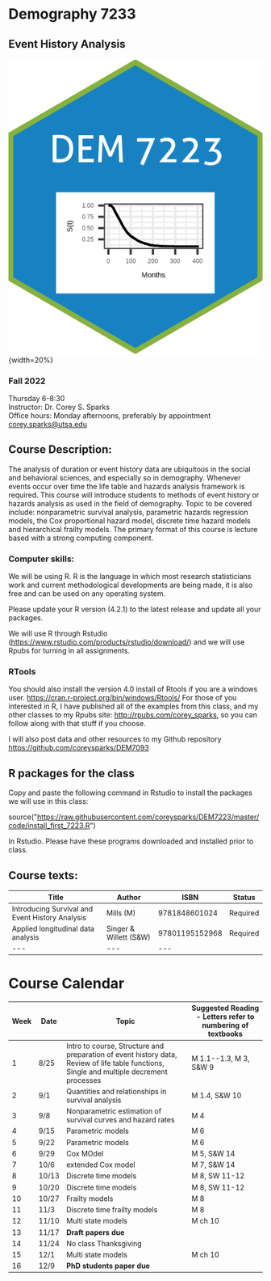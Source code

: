 # Demography 7233
## Event History Analysis

![](DEM7223.png){width=20%}

### Fall 2022

Thursday 6-8:30  
Instructor: Dr. Corey S. Sparks  
Office hours:  Monday afternoons, preferably by appointment  
corey.sparks@utsa.edu  

## Course Description:
The analysis of duration or event history data are ubiquitous in the social and behavioral sciences, and especially so in demography. Whenever events occur over time the life table and hazards analysis framework is required. This course will introduce students to methods of event history or hazards analysis as used in the field of demography. Topic to be covered include: nonparametric survival analysis, parametric hazards regression models, the Cox proportional hazard model, discrete time hazard models and hierarchical frailty models. The primary format of this course is lecture based with a strong computing component.
  

### Computer skills:
We will be using R. R is the language in which most research statisticians work and current methodological developments are being made, it is also free and can be used on any operating system. 

Please update your R version (4.2.1) to the latest release and update all your packages.

We will use R through Rstudio (https://www.rstudio.com/products/rstudio/download/) and we will use Rpubs for turning in all assignments.

### RTools
You should also install the version 4.0 install of Rtools if you are a windows user.
https://cran.r-project.org/bin/windows/Rtools/
For those of you interested in R, I have published all of the examples from this class, and my other classes to my Rpubs site: http://rpubs.com/corey_sparks, so you can follow along with that stuff if you choose.

I will also post data and other resources to my Github repository https://github.com/coreysparks/DEM7093 

## R packages for the class
Copy and paste the following command in Rstudio to install the packages we will use in this class:

source("https://raw.githubusercontent.com/coreysparks/DEM7223/master/code/install_first_7223.R")

In Rstudio. Please have these programs downloaded and installed prior to class.

## Course texts:
| **Title** | **Author** | **ISBN**| **Status** |
| --- | --- | --- | --- |
| Introducing Survival and Event History Analysis | Mills (M) | 9781848601024 | Required |
|Applied longitudinal data analysis | Singer & Willett (S&W) | 97801195152968  | Required |
| --- | --- | --- |

# Course Calendar
| **Week** | **Date** | **Topic** | **Suggested Reading - Letters refer to numbering of textbooks** |
| --- | --- | --- | --- |
| 1 | 8/25 | Intro to course, Structure and preparation of event history data, Review of life table functions, Single and multiple decrement processes | M 1.1--1.3, M 3, S&W 9 |
| 2 | 9/1 | Quantities and relationships in survival analysis | M 1.4, S&W 10 |
| 3 | 9/8 | Nonparametric estimation of survival curves and hazard rates | M 4|
| 4 | 9/15 | Parametric models | M 6|
| 5 | 9/22 | Parametric models | M 6 |
| 6 | 9/29 | Cox MOdel  | M 5, S&W 14 |
| 7 | 10/6 | extended Cox model | M 7, S&W 14 |
| 8 | 10/13 | Discrete time models | M 8, SW 11-12  |
| 9 | 10/20 |Discrete time models | M 8, SW 11-12 |
| 10 | 10/27 | Frailty models | M 8 |
| 11 | 11/3 | Discrete time frailty models | M 8 |
| 12 | 11/10 |Multi state models  | M ch 10 |
| 13 | 11/17 | **Draft papers due** |  |
| 14 | 11/24 | No class Thanksgiving | |
| 15 | 12/1 | Multi state models  | M ch 10  |
| 16 | 12/9 | **PhD students paper due** |  |
